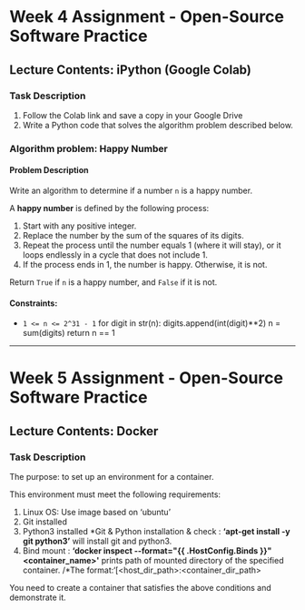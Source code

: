 # Week 4 Assignment - Open-Source Software Practice

## Lecture Contents: iPython (Google Colab)

### Task Description
1. Follow the Colab link and save a copy in your Google Drive
2. Write a Python code that solves the algorithm problem described below.
   
### Algorithm problem: Happy Number

#### Problem Description
Write an algorithm to determine if a number `n` is a happy number.

A **happy number** is defined by the following process:
1. Start with any positive integer.
2. Replace the number by the sum of the squares of its digits.
3. Repeat the process until the number equals 1 (where it will stay), or it loops endlessly in a cycle that does not include 1.
4. If the process ends in 1, the number is happy. Otherwise, it is not.

Return `True` if `n` is a happy number, and `False` if it is not.

#### Constraints:
- `1 <= n <= 2^31 - 1`
      for digit in str(n):
          digits.append(int(digit)**2)
      n = sum(digits)
  return n == 1

---
# Week 5 Assignment - Open-Source Software Practice

## Lecture Contents: Docker

### Task Description
The purpose: to set up an environment for a container.

This environment must meet the following requirements:
1. Linux OS: Use image based on ‘ubuntu’
2. Git installed
3. Python3 installed
   *Git & Python installation & check
   : **‘apt-get install -y git python3’** will install git and python3.
4. Bind mount
   : **‘docker inspect --format="{{ .HostConfig.Binds }}" <container_name>'** prints path of mounted directory of the specified container.
   /*The format:‘[<host_dir_path>:<container_dir_path>

You need to create a container that satisfies the above conditions and demonstrate it.
